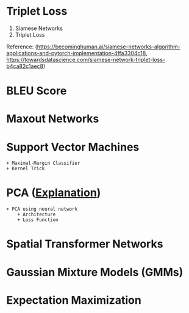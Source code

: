# Triplet Loss 
1. Siamese Networks
2. Triplet Loss

Reference: (https://becominghuman.ai/siamese-networks-algorithm-applications-and-pytorch-implementation-4ffa3304c18, https://towardsdatascience.com/siamese-network-triplet-loss-b4ca82c1aec8)
# BLEU Score
# Maxout Networks
# Support Vector Machines
	+ Maximal-Margin Classifier
	+ Kernel Trick
# PCA ([Explanation](https://stats.stackexchange.com/questions/2691/making-sense-of-principal-component-analysis-eigenvectors-eigenvalues/140579#140579))
	+ PCA using neural network
		+ Architecture
		+ Loss Function
# Spatial Transformer Networks
# Gaussian Mixture Models (GMMs)
# Expectation Maximization